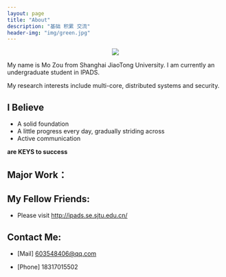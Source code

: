 ```yaml
---
layout: page
title: "About"
description: "基础 积累 交流"
header-img: "img/green.jpg"
---
```



<center>
    <p><img src="http://7xlfkx.com1.z0.glb.clouddn.com/white2.jpg" align="center"></p>
</center>

My name is Mo Zou from Shanghai JiaoTong University. I am currently an undergraduate student in IPADS. 

My research interests include multi-core, distributed systems and security.

## I Believe

- A solid foundation
- A little progress every day, gradually striding across
- Active communication




**are KEYS to success**



## Major Work：


## My Fellow Friends:

- Please visit http://ipads.se.sjtu.edu.cn/

## Contact Me:

- [Mail] 603548406@qq.com

- [Phone] 18317015502








